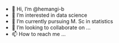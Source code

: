 - 👋 Hi, I’m @hemangi-b
- 👀 I’m interested in data science
- 🌱 I’m currently pursuing M. Sc in statistics
- 💞️ I’m looking to collaborate on ...
- 📫 How to reach me ...

<!---
hemangi-b/hemangi-b is a ✨ special ✨ repository because its `README.md` (this file) appears on your GitHub profile.
You can click the Preview link to take a look at your changes.
--->
